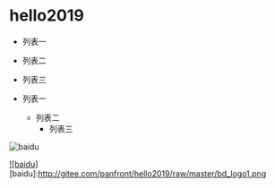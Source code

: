 # hello2019


* 列表一
* 列表二
* 列表三

* 列表一
    * 列表二
        * 列表三

![baidu](http://gitee.com/panfront/hello2019/raw/master/bd_logo1.png "百度logo")  

[![baidu]](http://www.baidu.com)
[baidu]:http://gitee.com/panfront/hello2019/raw/master/bd_logo1.png 


